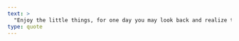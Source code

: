 ```yaml
---
text: >
  "Enjoy the little things, for one day you may look back and realize they were the big things." - Robert Brault
type: quote
---
```

